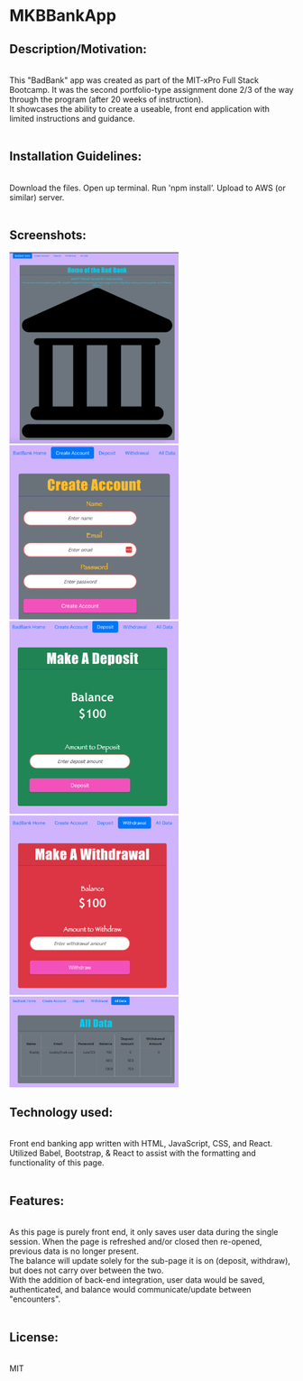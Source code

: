 # MKBBankApp
## Description/Motivation: 
<br> This "BadBank" app was created as part of the MIT-xPro Full Stack Bootcamp. It was the second portfolio-type assignment done 2/3 of the way through the program (after 20 weeks of instruction). 
<br> It showcases the ability to create a useable, front end application with limited instructions and guidance. <br><br>

## Installation Guidelines: 
<br>Download the files. Open up terminal. Run 'npm install’. Upload to AWS (or similar) server. <br> <br>
## Screenshots:  <br>
<img src='./MKBBankApp/ReadMeSS/1_home.png' alt='Screenshot of Home screen' style='width:300px; height:auto'> <br>
<img src='./MKBBankApp/ReadMeSS/2_createAccount.png' alt='Screenshot of Create Account screen' style='width:300px; height:auto'> <br>
<img src='./MKBBankApp/ReadMeSS/3_deposit.png' alt='Screenshot of Deposit screen' style='width:300px; height:auto'> <br> 
<img src='./MKBBankApp/ReadMeSS/4_withdraw.png' alt='Screenshot of Withdraw screen' style='width:300px; height:auto'> <br>
<img src='./MKBBankApp/ReadMeSS/5_allData.png' alt='Screenshot of All Data screen' style='width:300px; height:auto'> <br>
## Technology used: 
<br> Front end banking app written with HTML, JavaScript, CSS, and React. Utilized Babel, Bootstrap, & React to assist with the formatting and functionality of this page. <br> <br> 
## Features: 
<br> As this page is purely front end, it only saves user data during the single session. When the page is refreshed and/or closed then re-opened, previous data is no longer present. <br> 
The balance will update solely for the sub-page it is on (deposit, withdraw), but does not carry over between the two. 
<br> With the addition of back-end integration, user data would be saved, authenticated, and balance would communicate/update between "encounters". 
<br> <br> 
## License: 
<br> MIT
